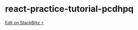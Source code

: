 # react-practice-tutorial-pcdhpq

[Edit on StackBlitz ⚡️](https://stackblitz.com/edit/react-practice-tutorial-pcdhpq)